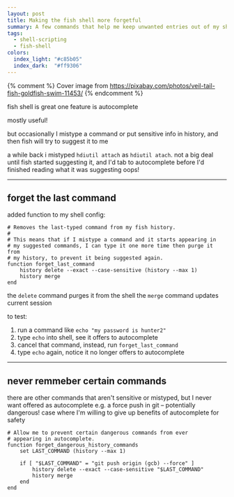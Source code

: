 ```yaml
---
layout: post
title: Making the fish shell more forgetful
summary: A few commands that help me keep unwanted entries out of my shell’s autocomplete.
tags:
  - shell-scripting
  - fish-shell
colors:
  index_light: "#c85b05"
  index_dark:  "#ff9306"
---
```


{% comment %}
  Cover image from https://pixabay.com/photos/veil-tail-fish-goldfish-swim-11453/
{% endcomment %}

fish shell is great
one feature is autocomplete

mostly useful!

but occasionally I mistype a command or put sensitive info in history, and then fish will try to suggest it to me

a while back i mistyped `hdiutil attach` as `hdiutil atach`.
not a big deal until fish started suggesting it, and I'd tab to autocomplete before I'd finished reading what it was suggesting
oops!

---

## forget the last command

added function to my shell config:

```shell
# Removes the last-typed command from my fish history.
#
# This means that if I mistype a command and it starts appearing in
# my suggested commands, I can type it one more time then purge it from
# my history, to prevent it being suggested again.
function forget_last_command
    history delete --exact --case-sensitive (history --max 1)
    history merge
end
```

the `delete` command purges it from the shell
the `merge` command updates current session

to test:

1.  run a command like `echo "my password is hunter2"`
2.  type `echo` into shell, see it offers to autocomplete
3.  cancel that command, instead, run `forget_last_command`
4.  type `echo` again, notice it no longer offers to autocomplete

---

## never remmeber certain commands

there are other commands that aren't sensitive or mistyped, but I never want offered as autocomplete
e.g. a force push in git – potentially dangerous!
case where I'm willing to give up benefits of autocomplete for safety

```shell
# Allow me to prevent certain dangerous commands from ever
# appearing in autocomplete.
function forget_dangerous_history_commands
    set LAST_COMMAND (history --max 1)

    if [ "$LAST_COMMAND" = "git push origin (gcb) --force" ]
        history delete --exact --case-sensitive "$LAST_COMMAND"
        history merge
    end
end
```